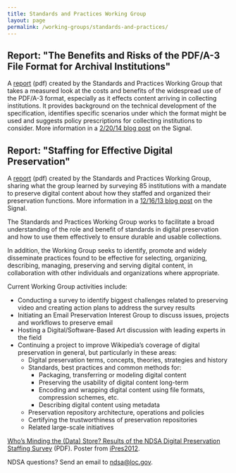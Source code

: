 ```yaml
---
title: Standards and Practices Working Group
layout: page
permalink: /working-groups/standards-and-practices/
---
```


## Report: "The Benefits and Risks of the PDF/A-3 File Format for Archival Institutions"

A [report](/documents/NDSA_PDF_A3_report_final022014.pdf) (pdf) created by the Standards and Practices Working Group that takes a measured look at the costs and benefits of the widespread use of the PDF/A-3 format, especially as it effects content arriving in collecting institutions. It provides background on the technical development of the specification, identifies specific scenarios under which the format might be used and suggests policy prescriptions for collecting institutions to consider. More information in a [2/20/14 blog post](http://blogs.loc.gov/digitalpreservation/2014/02/new-ndsa-report-the-benefits-and-risks-of-the-pdfa-3-file-format-for-archival-institutions/) on the Signal.

## Report: "Staffing for Effective Digital Preservation"

A [report](/documents/NDSA-Staffing-Survey-Report-Final122013.pdf) (pdf) created by the Standards and Practices Working Group, sharing what the group learned by surveying 85 institutions with a mandate to preserve digital content about how they staffed and organized their preservation functions. More information in a [12/16/13 blog post](http://blogs.loc.gov/digitalpreservation/2013/12/just-released-staffing-for-effective-digital-preservation-an-ndsa-report/) on the Signal.

The Standards and Practices Working Group works to facilitate a broad understanding of the role and benefit of standards in digital preservation and how to use them effectively to ensure durable and usable collections.

In addition, the Working Group seeks to identify, promote and widely disseminate practices found to be effective for selecting, organizing, describing, managing, preserving and serving digital content, in collaboration with other individuals and organizations where appropriate.

Current Working Group activities include:

- Conducting a survey to identify biggest challenges related to preserving video and creating action plans to address the survey results
- Initiating an Email Preservation Interest Group to discuss issues, projects and workflows to preserve email
- Hosting a Digital/Software-Based Art discussion with leading experts in the field
- Continuing a project to improve Wikipedia’s coverage of digital preservation in general, but particularly in these areas:
  - Digital preservation terms, concepts, theories, strategies and history
  - Standards, best practices and common methods for:
    - Packaging, transferring or modeling digital content
    - Preserving the usability of digital content long-term
    - Encoding and wrapping digital content using file formats, compression schemes, etc.
    - Describing digital content using metadata
  - Preservation repository architecture, operations and policies
  - Certifying the trustworthiness of preservation repositories
  - Related large-scale initiatives

[Who’s Minding the (Data) Store? Results of the NDSA Digital Preservation Staffing Survey](h/documents/NDSA-staff-survey-poster-ipres2012.pdf) (PDF). Poster from [iPres2012](https://ipres.ischool.utoronto.ca/).

NDSA questions? Send an email to ndsa@loc.gov.
